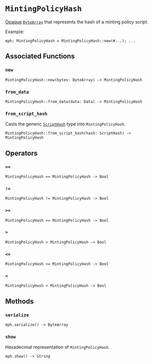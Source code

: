 # `MintingPolicyHash`

[Opaque](https://en.wikipedia.org/wiki/Opaque_data_type) [`ByteArray`](./bytearray.md) that represents the hash of a minting policy script.

Example:

```helios
mph: MintingPolicyHash = MintingPolicyHash::new(#...); ...
```
## Associated Functions

### `new`

```helios
MintingPolicyHash::new(bytes: ByteArray) -> MintingPolicyHash
```

### `from_data`

```helios
MintingPolicyHash::from_data(data: Data) -> MintingPolicyHash
```

### `from_script_hash`

Casts the generic [`ScriptHash`](./scripthash.md) type into `MintingPolicyHash`.

```helios
MintingPolicyHash::from_script_hash(hash: ScriptHash) -> MintingPolicyHash
```

## Operators

### `==`

```helios
MintingPolicyHash == MintingPolicyHash -> Bool
```

### `!=`

```helios
MintingPolicyHash != MintingPolicyHash -> Bool
```

### `>=`

```helios
MintingPolicyHash >= MintingPolicyHash -> Bool
```

### `>`

```helios
MintingPolicyHash > MintingPolicyHash -> Bool
```

### `<=`

```helios
MintingPolicyHash <= MintingPolicyHash -> Bool
```

### `<`

```helios
MintingPolicyHash < MintingPolicyHash -> Bool
```

## Methods

### `serialize`

```helios
mph.serialize() -> ByteArray
```

### `show`

Hexadecimal representation of `MintingPolicyHash`.

```helios
mph.show() -> String
```
